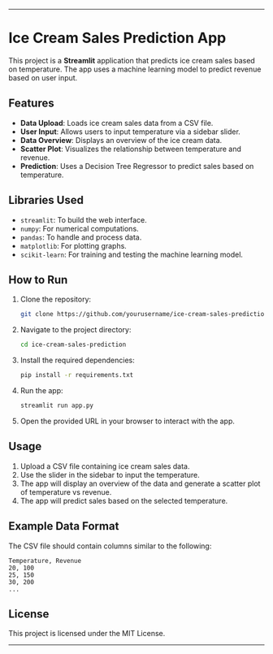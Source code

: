 

---

# Ice Cream Sales Prediction App

This project is a **Streamlit** application that predicts ice cream sales based on temperature. The app uses a machine learning model to predict revenue based on user input.

## Features

- **Data Upload**: Loads ice cream sales data from a CSV file.
- **User Input**: Allows users to input temperature via a sidebar slider.
- **Data Overview**: Displays an overview of the ice cream data.
- **Scatter Plot**: Visualizes the relationship between temperature and revenue.
- **Prediction**: Uses a Decision Tree Regressor to predict sales based on temperature.

## Libraries Used

- `streamlit`: To build the web interface.
- `numpy`: For numerical computations.
- `pandas`: To handle and process data.
- `matplotlib`: For plotting graphs.
- `scikit-learn`: For training and testing the machine learning model.

## How to Run

1. Clone the repository:
   ```bash
   git clone https://github.com/yourusername/ice-cream-sales-prediction.git
   ```
   
2. Navigate to the project directory:
   ```bash
   cd ice-cream-sales-prediction
   ```

3. Install the required dependencies:
   ```bash
   pip install -r requirements.txt
   ```

4. Run the app:
   ```bash
   streamlit run app.py
   ```

5. Open the provided URL in your browser to interact with the app.

## Usage

1. Upload a CSV file containing ice cream sales data.
2. Use the slider in the sidebar to input the temperature.
3. The app will display an overview of the data and generate a scatter plot of temperature vs revenue.
4. The app will predict sales based on the selected temperature.

## Example Data Format

The CSV file should contain columns similar to the following:
```
Temperature, Revenue
20, 100
25, 150
30, 200
...
```

## License

This project is licensed under the MIT License.

---

